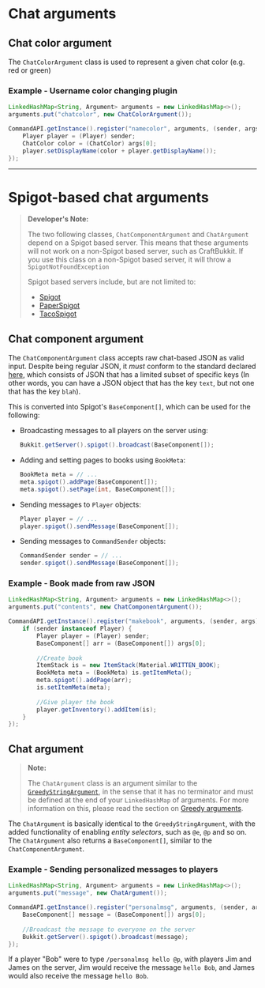 # Chat arguments

## Chat color argument

The `ChatColorArgument` class is used to represent a given chat color (e.g. red or green)

### Example - Username color changing plugin

```java
LinkedHashMap<String, Argument> arguments = new LinkedHashMap<>();
arguments.put("chatcolor", new ChatColorArgument());

CommandAPI.getInstance().register("namecolor", arguments, (sender, args) -> {
	Player player = (Player) sender;
	ChatColor color = (ChatColor) args[0];
	player.setDisplayName(color + player.getDisplayName());
});
```
-----

# Spigot-based chat arguments

> **Developer's Note:**
>
> The two following classes, `ChatComponentArgument` and `ChatArgument` depend on a Spigot based server. This means that these arguments will not work on a non-Spigot based server, such as CraftBukkit. If you use this class on a non-Spigot based server, it will throw a `SpigotNotFoundException`
>
> Spigot based servers include, but are not limited to:
> * [Spigot](https://www.spigotmc.org/)
> * [PaperSpigot](https://papermc.io/)
> * [TacoSpigot](https://tacospigot.github.io/)

## Chat component argument

The `ChatComponentArgument` class accepts raw chat-based JSON as valid input. Despite being regular JSON, it _must_ conform to the standard declared [here](https://minecraft.gamepedia.com/Commands#Raw_JSON_text), which consists of JSON that has a limited subset of specific keys (In other words, you can have a JSON object that has the key `text`, but not one that has the key `blah`).

This is converted into Spigot's `BaseComponent[]`, which can be used for the following:

- Broadcasting messages to all players on the server using:

  ````java
  Bukkit.getServer().spigot().broadcast(BaseComponent[]);
  ````

- Adding and setting pages to books using `BookMeta`:

  ```java
  BookMeta meta = // ...
  meta.spigot().addPage(BaseComponent[]);
  meta.spigot().setPage(int, BaseComponent[]);
  ```

- Sending messages to `Player` objects:

  ```java
  Player player = // ...
  player.spigot().sendMessage(BaseComponent[]);
  ```

- Sending messages to `CommandSender` objects:

  ```java
  CommandSender sender = // ...
  sender.spigot().sendMessage(BaseComponent[]);
  ```

### Example - Book made from raw JSON

```java
LinkedHashMap<String, Argument> arguments = new LinkedHashMap<>();
arguments.put("contents", new ChatComponentArgument());

CommandAPI.getInstance().register("makebook", arguments, (sender, args) -> {
	if (sender instanceof Player) {
		Player player = (Player) sender;
		BaseComponent[] arr = (BaseComponent[]) args[0];
		
        //Create book
		ItemStack is = new ItemStack(Material.WRITTEN_BOOK);
		BookMeta meta = (BookMeta) is.getItemMeta(); 
		meta.spigot().addPage(arr);
		is.setItemMeta(meta);
		
        //Give player the book
		player.getInventory().addItem(is);
	}
});
```

## Chat argument

> **Note:**
>
> The `ChatArgument` class is an argument similar to the [`GreedyStringArgument`](./stringarguments.html#greedy-string-argument), in the sense that it has no terminator and must be defined at the end of your `LinkedHashMap` of arguments. For more information on this, please read the section on [Greedy arguments](./stringarguments.html#greedy-string-argument).

The `ChatArgument` is basically identical to the `GreedyStringArgument`, with the added functionality of enabling _entity selectors_, such as `@e`, `@p` and so on. The `ChatArgument` also returns a `BaseComponent[]`, similar to the `ChatComponentArgument`.

### Example - Sending personalized messages to players

```java
LinkedHashMap<String, Argument> arguments = new LinkedHashMap<>();
arguments.put("message", new ChatArgument());

CommandAPI.getInstance().register("personalmsg", arguments, (sender, args) -> {
	BaseComponent[] message = (BaseComponent[]) args[0];
    
    //Broadcast the message to everyone on the server
	Bukkit.getServer().spigot().broadcast(message);
});
```

If a player "Bob" were to type `/personalmsg hello @p`, with players Jim and James on the server, Jim would receive the message `hello Bob`, and James would also receive the message `hello Bob`.